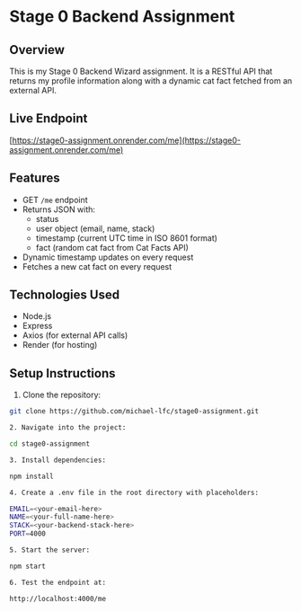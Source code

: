 # Stage 0 Backend Assignment

## Overview
This is my Stage 0 Backend Wizard assignment. It is a RESTful API that returns my profile information along with a dynamic cat fact fetched from an external API.

## Live Endpoint
[https://stage0-assignment.onrender.com/me](https://stage0-assignment.onrender.com/me)

## Features
- GET `/me` endpoint
- Returns JSON with:
  - status
  - user object (email, name, stack)
  - timestamp (current UTC time in ISO 8601 format)
  - fact (random cat fact from Cat Facts API)
- Dynamic timestamp updates on every request
- Fetches a new cat fact on every request

## Technologies Used
- Node.js
- Express
- Axios (for external API calls)
- Render (for hosting)

## Setup Instructions

1. Clone the repository:
```bash
git clone https://github.com/michael-lfc/stage0-assignment.git

2. Navigate into the project:

cd stage0-assignment

3. Install dependencies:

npm install

4. Create a .env file in the root directory with placeholders:

EMAIL=<your-email-here>
NAME=<your-full-name-here>
STACK=<your-backend-stack-here>
PORT=4000

5. Start the server:

npm start

6. Test the endpoint at:

http://localhost:4000/me


